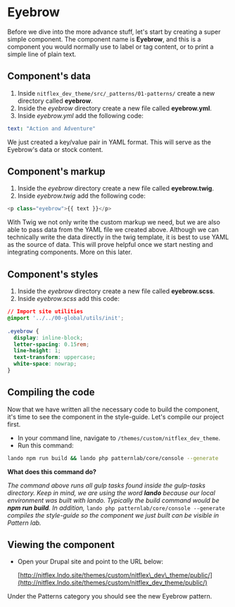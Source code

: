 # Eyebrow

Before we dive into the more advance stuff, let's start by creating a super simple component. The component name is **Eyebrow**, and this is a component you would normally use to label or tag content, or to print a simple line of plain text.

## Component's data

1. Inside `nitflex_dev_theme/src/_patterns/01-patterns/` create a new directory called **eyebrow**.
2. Inside the _eyebrow_ directory create a new file called **eyebrow.yml**.
3. Inside _eyebrow.yml_ add the following code:

```yaml
text: "Action and Adventure"
```

We just created a key/value pair in YAML format. This will serve as the Eyebrow's data or stock content.

## Component's markup

1. Inside the _eyebrow_ directory create a new file called **eyebrow.twig**.
2. Inside _eyebrow.twig_ add the following code:

```php
<p class="eyebrow">{{ text }}</p>
```

With Twig we not only write the custom markup we need, but we are also able to pass data from the YAML file we created above. Although we can technically write the data directly in the twig template, it is best to use YAML as the source of data. This will prove helpful once we start nesting and integrating components. More on this later.

## Component's styles

1. Inside the _eyebrow_ directory create a new file called **eyebrow.scss**.
2. Inside _eyebrow.scss_ add this code:

```css
// Import site utilities
@import '../../00-global/utils/init';
​
.eyebrow {
  display: inline-block;
  letter-spacing: 0.15rem;
  line-height: 1;
  text-transform: uppercase;
  white-space: nowrap;
}
```

## Compiling the code

Now that we have written all the necessary code to build the component, it's time to see the component in the style-guide. Let's compile our project first.

* In your command line, navigate to `/themes/custom/nitflex_dev_theme`.
* Run this command:

```bash
lando npm run build && lando php patternlab/core/console --generate
```

**What does this command do?**

_The command above runs all gulp tasks found inside the gulp-tasks directory. Keep in mind, we are using the word **lando** because our local environment was built with lando. Typically the build command would be **npm run build**. In addition,_ `lando php patternlab/core/console --generate` _compiles the style-guide so the component we just built can be visible in Pattern lab._

## Viewing the component

* Open your Drupal site and point to the URL below:

  [http://nitflex.lndo.site/themes/custom/nitflex\_dev\_theme/public/](http://nitflex.lndo.site/themes/custom/nitflex_dev_theme/public/)

Under the Patterns category you should see the new Eyebrow pattern.

